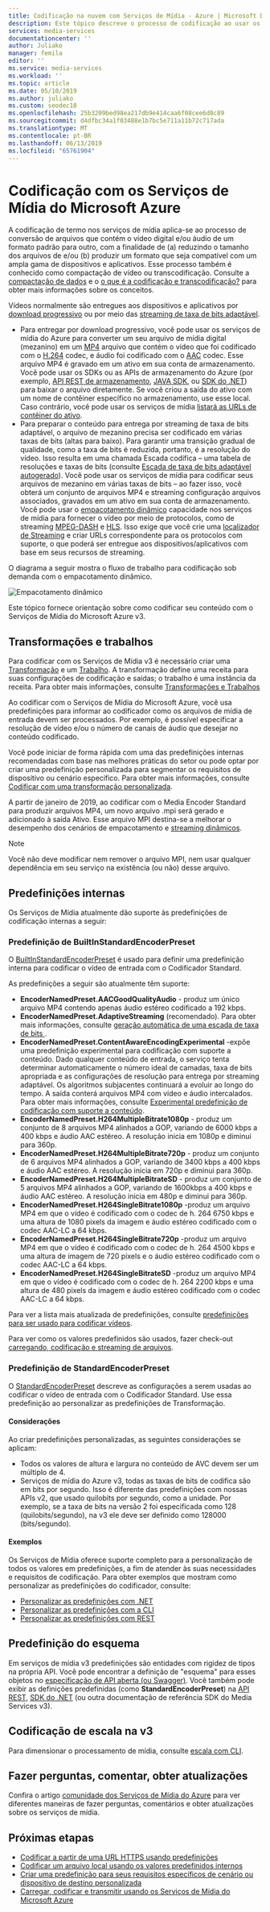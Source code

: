 ```yaml
---
title: Codificação na nuvem com Serviços de Mídia - Azure | Microsoft Docs
description: Este tópico descreve o processo de codificação ao usar os Serviços de Mídia do Azure
services: media-services
documentationcenter: ''
author: Juliako
manager: femila
editor: ''
ms.service: media-services
ms.workload: ''
ms.topic: article
ms.date: 05/10/2019
ms.author: juliako
ms.custom: seodec18
ms.openlocfilehash: 25b3209bed98ea217db9e414caa6f08cee6d8c89
ms.sourcegitcommit: d4dfbc34a1f03488e1b7bc5e711a11b72c717ada
ms.translationtype: MT
ms.contentlocale: pt-BR
ms.lasthandoff: 06/13/2019
ms.locfileid: "65761904"
---
```

# <a name="encoding-with-media-services"></a>Codificação com os Serviços de Mídia do Microsoft Azure

A codificação de termo nos serviços de mídia aplica-se ao processo de conversão de arquivos que contém o vídeo digital e/ou áudio de um formato padrão para outro, com a finalidade de (a) reduzindo o tamanho dos arquivos de e/ou (b) produzir um formato que seja compatível com um ampla gama de dispositivos e aplicativos. Esse processo também é conhecido como compactação de vídeo ou transcodificação. Consulte a [compactação de dados](https://en.wikipedia.org/wiki/Data_compression) e o [o que é a codificação e transcodificação?](https://www.streamingmedia.com/Articles/Editorial/What-Is-/What-Is-Encoding-and-Transcoding-75025.aspx) para obter mais informações sobre os conceitos.

Vídeos normalmente são entregues aos dispositivos e aplicativos por [download progressivo](https://en.wikipedia.org/wiki/Progressive_download) ou por meio das [streaming de taxa de bits adaptável](https://en.wikipedia.org/wiki/Adaptive_bitrate_streaming). 

* Para entregar por download progressivo, você pode usar os serviços de mídia do Azure para converter um seu arquivo de mídia digital (mezanino) em um [MP4](https://en.wikipedia.org/wiki/MPEG-4_Part_14) arquivo que contém o vídeo que foi codificado com o [H.264](https://en.wikipedia.org/wiki/H.264/MPEG-4_AVC) codec, e áudio foi codificado com o [AAC](https://en.wikipedia.org/wiki/Advanced_Audio_Coding) codec. Esse arquivo MP4 é gravado em um ativo em sua conta de armazenamento. Você pode usar os SDKs ou as APIs de armazenamento do Azure (por exemplo, [API REST de armazenamento](../../storage/common/storage-rest-api-auth.md), [JAVA SDK](../../storage/blobs/storage-quickstart-blobs-java-v10.md), ou [SDK do .NET](../../storage/blobs/storage-quickstart-blobs-dotnet.md)) para baixar o arquivo diretamente. Se você criou a saída do ativo com um nome de contêiner específico no armazenamento, use esse local. Caso contrário, você pode usar os serviços de mídia [listará as URLs de contêiner do ativo](https://docs.microsoft.com/rest/api/media/assets/listcontainersas). 
* Para preparar o conteúdo para entrega por streaming de taxa de bits adaptável, o arquivo de mezanino precisa ser codificado em várias taxas de bits (altas para baixo). Para garantir uma transição gradual de qualidade, como a taxa de bits é reduzida, portanto, é a resolução do vídeo. Isso resulta em uma chamada Escada codifica – uma tabela de resoluções e taxas de bits (consulte [Escada de taxa de bits adaptável autogerado](autogen-bitrate-ladder.md)). Você pode usar os serviços de mídia para codificar seus arquivos de mezanino em várias taxas de bits – ao fazer isso, você obterá um conjunto de arquivos MP4 e streaming configuração arquivos associados, gravados em um ativo em sua conta de armazenamento. Você pode usar o [empacotamento dinâmico](dynamic-packaging-overview.md) capacidade nos serviços de mídia para fornecer o vídeo por meio de protocolos, como de streaming [MPEG-DASH](https://en.wikipedia.org/wiki/Dynamic_Adaptive_Streaming_over_HTTP) e [HLS](https://en.wikipedia.org/wiki/HTTP_Live_Streaming). Isso exige que você crie uma [localizador de Streaming](streaming-locators-concept.md) e criar URLs correspondente para os protocolos com suporte, o que poderá ser entregue aos dispositivos/aplicativos com base em seus recursos de streaming.

O diagrama a seguir mostra o fluxo de trabalho para codificação sob demanda com o empacotamento dinâmico.

![Empacotamento dinâmico](./media/dynamic-packaging-overview/media-services-dynamic-packaging.png)

Este tópico fornece orientação sobre como codificar seu conteúdo com o Serviços de Mídia do Microsoft Azure v3.

## <a name="transforms-and-jobs"></a>Transformações e trabalhos

Para codificar com os Serviços de Mídia v3 é necessário criar uma [Transformação](https://docs.microsoft.com/rest/api/media/transforms) e um [Trabalho](https://docs.microsoft.com/rest/api/media/jobs). A transformação define uma receita para suas configurações de codificação e saídas; o trabalho é uma instância da receita. Para obter mais informações, consulte [Transformações e Trabalhos](transforms-jobs-concept.md)

Ao codificar com o Serviços de Mídia do Microsoft Azure, você usa predefinições para informar ao codificador como os arquivos de mídia de entrada devem ser processados. Por exemplo, é possível especificar a resolução de vídeo e/ou o número de canais de áudio que desejar no conteúdo codificado. 

Você pode iniciar de forma rápida com uma das predefinições internas recomendadas com base nas melhores práticas do setor ou pode optar por criar uma predefinição personalizada para segmentar os requisitos de dispositivo ou cenário específico. Para obter mais informações, consulte [Codificar com uma transformação personalizada](customize-encoder-presets-how-to.md). 

A partir de janeiro de 2019, ao codificar com o Media Encoder Standard para produzir arquivos MP4, um novo arquivo .mpi será gerado e adicionado à saída Ativo. Esse arquivo MPI destina-se a melhorar o desempenho dos cenários de empacotamento e [streaming dinâmicos](dynamic-packaging-overview.md).

> [!NOTE]
> Você não deve modificar nem remover o arquivo MPI, nem usar qualquer dependência em seu serviço na existência (ou não) desse arquivo.

## <a name="built-in-presets"></a>Predefinições internas

Os Serviços de Mídia atualmente dão suporte às predefinições de codificação internas a seguir:  

### <a name="builtinstandardencoderpreset-preset"></a>Predefinição de BuiltInStandardEncoderPreset

O [BuiltInStandardEncoderPreset](https://docs.microsoft.com/rest/api/media/transforms/createorupdate#builtinstandardencoderpreset) é usado para definir uma predefinição interna para codificar o vídeo de entrada com o Codificador Standard. 

As predefinições a seguir são atualmente têm suporte:

- **EncoderNamedPreset.AACGoodQualityAudio** - produz um único arquivo MP4 contendo apenas áudio estéreo codificado a 192 kbps.
- **EncoderNamedPreset.AdaptiveStreaming** (recomendado). Para obter mais informações, consulte [geração automática de uma escada de taxa de bits ](autogen-bitrate-ladder.md).
- **EncoderNamedPreset.ContentAwareEncodingExperimental** -expõe uma predefinição experimental para codificação com suporte a conteúdo. Dado qualquer conteúdo de entrada, o serviço tenta determinar automaticamente o número ideal de camadas, taxa de bits apropriada e as configurações de resolução para entrega por streaming adaptável. Os algoritmos subjacentes continuará a evoluir ao longo do tempo. A saída conterá arquivos MP4 com vídeo e áudio intercalados. Para obter mais informações, consulte [Experimental predefinição de codificação com suporte a conteúdo](cae-experimental.md).
- **EncoderNamedPreset.H264MultipleBitrate1080p** - produz um conjunto de 8 arquivos MP4 alinhados a GOP, variando de 6000 kbps a 400 kbps e áudio AAC estéreo. A resolução inicia em 1080p e diminui para 360p.
- **EncoderNamedPreset.H264MultipleBitrate720p** - produz um conjunto de 6 arquivos MP4 alinhados a GOP, variando de 3400 kbps a 400 kbps e áudio AAC estéreo. A resolução inicia em 720p e diminui para 360p.
- **EncoderNamedPreset.H264MultipleBitrateSD** - produz um conjunto de 5 arquivos MP4 alinhados a GOP, variando de 1600kbps a 400 kbps e áudio AAC estéreo. A resolução inicia em 480p e diminui para 360p.
- **EncoderNamedPreset.H264SingleBitrate1080p** -produz um arquivo MP4 em que o vídeo é codificado com o codec de h. 264 6750 kbps e uma altura de 1080 pixels da imagem e áudio estéreo codificado com o codec AAC-LC a 64 kbps.
- **EncoderNamedPreset.H264SingleBitrate720p** -produz um arquivo MP4 em que o vídeo é codificado com o codec de h. 264 4500 kbps e uma altura de imagem de 720 pixels e o áudio estéreo codificado com o codec AAC-LC a 64 kbps.
- **EncoderNamedPreset.H264SingleBitrateSD** -produz um arquivo MP4 em que o vídeo é codificado com o codec de h. 264 2200 kbps e uma altura de 480 pixels da imagem e áudio estéreo codificado com o codec AAC-LC a 64 kbps.

Para ver a lista mais atualizada de predefinições, consulte [predefinições para ser usado para codificar vídeos](https://docs.microsoft.com/rest/api/media/transforms/createorupdate#encodernamedpreset).

Para ver como os valores predefinidos são usados, fazer check-out [carregando, codificação e streaming de arquivos](stream-files-tutorial-with-api.md).

### <a name="standardencoderpreset-preset"></a>Predefinição de StandardEncoderPreset

O [StandardEncoderPreset](https://docs.microsoft.com/rest/api/media/transforms/createorupdate#standardencoderpreset) descreve as configurações a serem usadas ao codificar o vídeo de entrada com o Codificador Standard. Use essa predefinição ao personalizar as predefinições de Transformação. 

#### <a name="considerations"></a>Considerações

Ao criar predefinições personalizadas, as seguintes considerações se aplicam:

- Todos os valores de altura e largura no conteúdo de AVC devem ser um múltiplo de 4.
- Serviços de mídia do Azure v3, todas as taxas de bits de codifica são em bits por segundo. Isso é diferente das predefinições com nossas APIs v2, que usado quilobits por segundo, como a unidade. Por exemplo, se a taxa de bits na versão 2 foi especificada como 128 (quilobits/segundo), na v3 ele deve ser definido como 128000 (bits/segundo).

#### <a name="examples"></a>Exemplos

Os Serviços de Mídia oferece suporte completo para a personalização de todos os valores em predefinições, a fim de atender às suas necessidades e requisitos de codificação. Para obter exemplos que mostram como personalizar as predefinições do codificador, consulte:

- [Personalizar as predefinições com .NET](customize-encoder-presets-how-to.md)
- [Personalizar as predefinições com a CLI](custom-preset-cli-howto.md)
- [Personalizar as predefinições com REST](custom-preset-rest-howto.md)

## <a name="preset-schema"></a>Predefinição do esquema

Em serviços de mídia v3 predefinições são entidades com rigidez de tipos na própria API. Você pode encontrar a definição de "esquema" para esses objetos no [especificação de API aberta (ou Swagger)](https://github.com/Azure/azure-rest-api-specs/tree/master/specification/mediaservices/resource-manager/Microsoft.Media/stable/2018-07-01). Você também pode exibir as definições predefinidas (como **StandardEncoderPreset**) na [API REST](https://docs.microsoft.com/rest/api/media/transforms/createorupdate#standardencoderpreset), [SDK do .NET](https://docs.microsoft.com/dotnet/api/microsoft.azure.management.media.models.standardencoderpreset?view=azure-dotnet) (ou outra documentação de referência SDK do Media Services v3).

## <a name="scaling-encoding-in-v3"></a>Codificação de escala na v3

Para dimensionar o processamento de mídia, consulte [escala com CLI](media-reserved-units-cli-how-to.md).

## <a name="ask-questions-give-feedback-get-updates"></a>Fazer perguntas, comentar, obter atualizações

Confira o artigo [comunidade dos Serviços de Mídia do Azure](media-services-community.md) para ver diferentes maneiras de fazer perguntas, comentários e obter atualizações sobre os serviços de mídia.

## <a name="next-steps"></a>Próximas etapas

* [Codificar a partir de uma URL HTTPS usando predefinições](job-input-from-http-how-to.md)
* [Codificar um arquivo local usando os valores predefinidos internos](job-input-from-local-file-how-to.md)
* [Criar uma predefinição para seus requisitos específicos de cenário ou dispositivo de destino personalizada](customize-encoder-presets-how-to.md)
* [Carregar, codificar e transmitir usando os Serviços de Mídia do Microsoft Azure](stream-files-tutorial-with-api.md)
